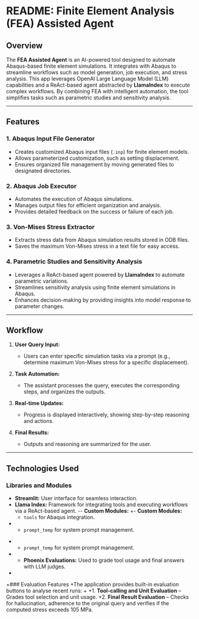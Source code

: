 # README: Finite Element Analysis (FEA) Assisted Agent

## Overview
The **FEA Assisted Agent** is an AI-powered tool designed to automate Abaqus-based finite element simulations. It integrates with Abaqus to streamline workflows such as model generation, job execution, and stress analysis. This app leverages OpenAI Large Language Model (LLM) capabilities and a ReAct-based agent abstracted by **LlamaIndex** to execute complex workflows. By combining FEA with intelligent automation, the tool simplifies tasks such as parametric studies and sensitivity analysis.

---

## Features

### 1. **Abaqus Input File Generator**
   - Creates customized Abaqus input files (`.inp`) for finite element models.
   - Allows parameterized customization, such as setting displacement.
   - Ensures organized file management by moving generated files to designated directories.

### 2. **Abaqus Job Executor**
   - Automates the execution of Abaqus simulations.
   - Manages output files for efficient organization and analysis.
   - Provides detailed feedback on the success or failure of each job.

### 3. **Von-Mises Stress Extractor**
   - Extracts stress data from Abaqus simulation results stored in ODB files.
   - Saves the maximum Von-Mises stress in a text file for easy access.

### 4. **Parametric Studies and Sensitivity Analysis**
   - Leverages a ReAct-based agent powered by **LlamaIndex** to automate parametric variations.
   - Streamlines sensitivity analysis using finite element simulations in Abaqus.
   - Enhances decision-making by providing insights into model response to parameter changes.

---

## Workflow
 
 1. **User Query Input:**
    - Users can enter specific simulation tasks via a prompt (e.g., determine maximum Von-Mises stress for a specific displacement).
 
 2. **Task Automation:**
    - The assistant processes the query, executes the corresponding steps, and organizes the outputs.
 
 3. **Real-time Updates:**
    - Progress is displayed interactively, showing step-by-step reasoning and actions.
 
 4. **Final Results:**
    - Outputs and reasoning are summarized for the user.
 
 ---
 
 ## Technologies Used
 
 ### Libraries and Modules
 - **Streamlit:** User interface for seamless interaction.
 - **Llama Index:** Framework for integrating tools and executing workflows via a ReAct-based agent.
-- **Custom Modules:** 
+- **Custom Modules:**
   - `tools` for Abaqus integration.
-  - `prompt_temp` for system prompt management.
+  - `prompt_temp` for system prompt management.
+ - **Phoenix Evaluations:** Used to grade tool usage and final answers with LLM judges.
+
+### Evaluation Features
+The application provides built-in evaluation buttons to analyse recent runs:
+
+1. **Tool-calling and Unit Evaluation** – Grades tool selection and unit usage.
+2. **Final Result Evaluation** – Checks for hallucination, adherence to the original query and verifies if the computed stress exceeds 105&nbsp;MPa.
